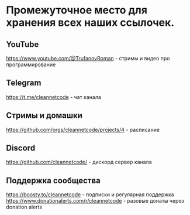 # Промежуточное место для хранения всех наших ссылочек.

## YouTube
https://www.youtube.com/@TrufanovRoman - стримы и видео про программирование

## Telegram
https://t.me/cleannetcode - чат канала

## Стримы и домашки
https://github.com/orgs/cleannetcode/projects/4 - расписание

## Discord
https://github.com/cleannetcode/ - дискорд сервер канала


## Поддержка сообщества
https://boosty.to/cleannetcode - подписки и регулярная поддержка
https://www.donationalerts.com/r/cleannetcode - разовые донаты через donation alerts
